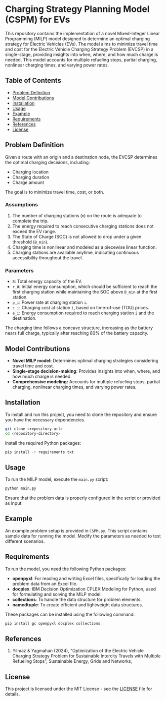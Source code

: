 # Charging Strategy Planning Model (CSPM) for EVs
 
This repository contains the implementation of a novel Mixed-Integer Linear Programming (MILP) model designed to determine an optimal charging strategy for Electric Vehicles (EVs). The model aims to minimize travel time and cost for the Electric Vehicle Charging Strategy Problem (EVCSP) in a single-stage, providing insights into when, where, and how much charge is needed. This model accounts for multiple refueling stops, partial charging, nonlinear charging times, and varying power rates.

## Table of Contents

- [Problem Definition](#problem-definition)
- [Model Contributions](#model-contributions)
- [Installation](#installation)
- [Usage](#usage)
- [Example](#example)
- [Requirements](#requirements)
- [References](#references)
- [License](#license)

## Problem Definition

Given a route with an origin and a destination node, the EVCSP determines the optimal charging decisions, including:

- Charging location
- Charging duration
- Charge amount

The goal is to minimize travel time, cost, or both. 

### Assumptions

1. The number of charging stations (`n`) on the route is adequate to complete the trip.
2. The energy required to reach consecutive charging stations does not exceed the EV range.
3. The State of Charge (SOC) is not allowed to drop under a given threshold (`B_min`).
4. Charging time is nonlinear and modeled as a piecewise linear function.
5. Charging stations are available anytime, indicating continuous accessibility throughout the travel.

### Parameters

- `B`: Total energy capacity of the EV.
- `r_0`: Initial energy consumption, which should be sufficient to reach the first charging station while maintaining the SOC above `B_min` at the first station.
- `p_i`: Power rate at charging station `i`.
- `c_i`: Charging cost at station `i`, based on time-of-use (TOU) prices.
- `e_i`: Energy consumption required to reach charging station `i` and the destination.

The charging time follows a concave structure, increasing as the battery nears full charge, typically after reaching 80% of the battery capacity.

## Model Contributions

- **Novel MILP model:** Determines optimal charging strategies considering travel time and cost.
- **Single-stage decision-making:** Provides insights into when, where, and how much charge is needed.
- **Comprehensive modeling:** Accounts for multiple refueling stops, partial charging, nonlinear charging times, and varying power rates.

## Installation

To install and run this project, you need to clone the repository and ensure you have the necessary dependencies.

```bash
git clone <repository-url>
cd <repository-directory>
```

Install the required Python packages:

```bash
pip install -r requirements.txt
```

## Usage

To run the MILP model, execute the `main.py` script:

```bash
python main.py
```

Ensure that the problem data is properly configured in the script or provided as input.

## Example

An example problem setup is provided in `CSPM.py`. This script contains sample data for running the model. Modify the parameters as needed to test different scenarios.

## Requirements

To run the model, you need the following Python packages:

- **openpyxl**: For reading and writing Excel files, specifically for loading the problem data from an Excel file.
- **docplex**: IBM Decision Optimization CPLEX Modeling for Python, used for formulating and solving the MILP model.
- **collections**: To handle the data structure for problem elements.
- **namedtuple**: To create efficient and lightweight data structures.

These packages can be installed using the following command:

```bash
pip install gc openpyxl docplex collections
```

## References

1. Yılmaz & Yagmahan (2024), "Optimization of the Electric Vehicle Charging Strategy Problem for Sustainable Intercity Travels with Multiple Refueling Stops", Sustainable Energy, Grids and Networks, 


## License

This project is licensed under the MIT License - see the [LICENSE](LICENSE) file for details.
